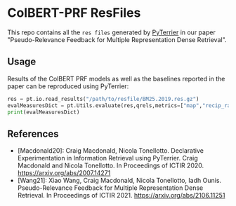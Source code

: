 # ColBERT-PRF ResFiles
This repo contains all the `res files` generated by [PyTerrier](https://github.com/terrier-org/pyterrier) in our paper "Pseudo-Relevance Feedback for Multiple Representation Dense Retrieval".



## Usage
Results of the ColBERT PRF models as well as the baselines reported in the paper can be reproduced using PyTerrier:
```python
res = pt.io.read_results("/path/to/resfile/BM25.2019.res.gz")
evalMeasuresDict = pt.Utils.evaluate(res,qrels,metrics=["map","recip_rank","recall_1000"])
print(evalMeasuresDict)
```


## References

 - [Macdonald20]: Craig Macdonald, Nicola Tonellotto. Declarative Experimentation in Information Retrieval using PyTerrier. Craig Macdonald and Nicola Tonellotto. In Proceedings of ICTIR 2020. https://arxiv.org/abs/2007.14271
 - [Wang21]: Xiao Wang, Craig Macdonald, Nicola Tonellotto, Iadh Ounis. Pseudo-Relevance Feedback for Multiple Representation Dense Retrieval. In Proceedings of ICTIR 2021. https://arxiv.org/abs/2106.11251
